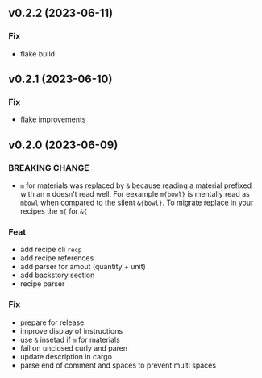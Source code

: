 ## v0.2.2 (2023-06-11)

### Fix

- flake build

## v0.2.1 (2023-06-10)

### Fix

- flake improvements

## v0.2.0 (2023-06-09)

### BREAKING CHANGE

- `m` for materials was replaced by `&` because reading a material prefixed with an `m` doesn't read well. For eexample `m{bowl}` is mentally read as `mbowl` when compared to the silent `&{bowl}`. To migrate replace in your recipes the `m{` for `&{`

### Feat

- add recipe cli `recp`
- add recipe references
- add parser for amout (quantity + unit)
- add backstory section
- recipe parser

### Fix

- prepare for release
- improve display of instructions
- use `&` insetad if `m` for materials
- fail on unclosed curly and paren
- update description in cargo
- parse end of comment and spaces to prevent multi spaces
